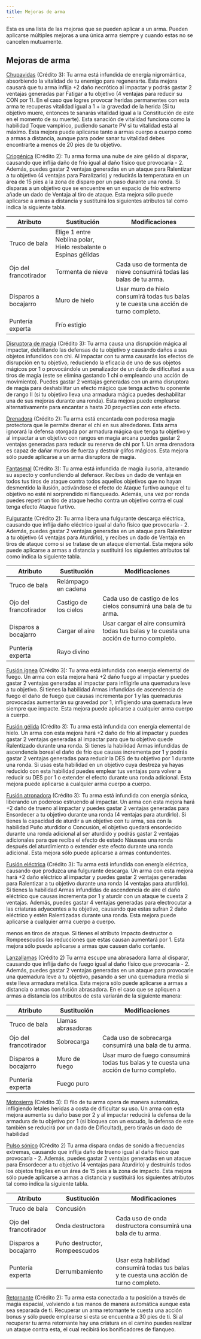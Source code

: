 ```yaml
---
title: Mejoras de arma
---
```


Esta es una lista de las mejoras que se pueden aplicar a un arma. Pueden aplicarse múltiples mejoras a una única arma siempre y cuando estas no se cancelen mutuamente. 

## Mejoras de arma

<u>Chupavidas</u> (Crédito 3): Tu arma está infundida de energía nigromántica, absorbiendo la vitalidad de tu enemigo para regenerarte. Esta mejora causará que tu arma inflija +2 daño necrótico al impactar y podrás gastar 2 ventajas generadas par Fatigar a tu objetivo (4 ventajas para reducir su CON por 1). En el caso que logres provocar heridas permanentes con esta arma te recuperas vitalidad igual a 1 + la gravedad de la herida (Si tu objetivo muere, entonces te sanarás vitalidad igual a la Constitución de este en el momento de su muerte). Esta sanación de vitalidad funciona como la habilidad Toque vampírico, pudiendo sanarte PV si tu vitalidad está al máximo. Esta mejora puede aplicarse tanto a armas cuerpo a cuerpo como a armas a distancia, aunque para poder sanar tu vitalidad debes encontrarte a menos de 20 pies de tu objetivo.

<u>Criogénica</u> (Crédito 2): Tu arma forma una nube de aire gélido al disparar, causando que inflija daño de frío igual al daño físico que provocaría - 2. Además, puedes gastar 2 ventajas generadas en un ataque para Ralentizar a tu objetivo (4 ventajas para Paralizarlo) y reducirás la temperatura en un área de 15 pies a la zona de disparo por un paso durante una ronda. Si disparas a un objetivo que se encuentre en un espacio de frío extremo añade un dado de Ventaja al tiro de ataque. Esta mejora sólo puede aplicarse a armas a distancia y sustituirá los siguientes atributos tal como indica la siguiente tabla.

| Atributo              | Sustitución                                                  | Modificaciones                                               |
| --------------------- | ------------------------------------------------------------ | ------------------------------------------------------------ |
| Truco de bala         | Elige 1 entre Neblina polar, Hielo resbalante o Espinas gélidas |                                                              |
| Ojo del francotirador | Tormenta de nieve                                            | Cada uso de tormenta de nieve consumirá todas las balas de tu arma. |
| Disparos a bocajarro  | Muro de hielo                                                | Usar muro de hielo consumirá todas tus balas y te cuesta una acción de turno completo. |
| Puntería experta      | Frío estigio                                                 |                                                              |

<u>Disruptora de magia</u> (Crédito 3): Tu arma causa una disrupción mágica al impactar, debilitando las defensas de tu objetivo y causando daños a sus objetos infundidos con chi. Al impactar con tu arma causarás los efectos de disrupción en tu objetivo, reduciendo la eficacia de uno de sus objetos mágicos por 1 o provocándole un penalizador de un dado de dificultad a sus tiros de magia (este se elimina gastando 1 chi o empleando una acción de movimiento). Puedes gastar 2 ventajas generadas con un arma disruptora de magia para deshabilitar un efecto mágico que tenga activo tu oponente de rango II (si tu objetivo lleva una armadura mágica puedes deshabilitar una de sus mejoras durante una ronda). Esta mejora puede emplearse alternativamente para encantar a hasta 20 proyectiles con este efecto.

<u>Drenadora</u> (Crédito 2): Tu arma está encantada con poderosa magia protectora que le permite drenar el chi en sus alrededores. Esta arma ignorará la defensa otorgada por armadura mágica que tenga tu objetivo y al impactar a un objetivo con rangos en magia arcana puedes gastar 2 ventajas generadas para reducir su reserva de chi por 1. Un arma drenadora es capaz de dañar muros de fuerza y destruir glifos mágicos. Esta mejora sólo puede aplicarse a un arma disruptora de magia.

<u>Fantasmal</u> (Crédito 3): Tu arma está infundida de magia ilusoria, alterando su aspecto y confundiendo al defensor. Recibes un dado de ventaja en todos tus tiros de ataque contra todos aquellos objetivos que no hayan desmentido la ilusión, activándose el efecto de Ataque furtivo aunque el tu objetivo no esté ni sorprendido ni flanqueado. Además, una vez por ronda puedes repetir un tiro de ataque hecho contra un objetivo contra el cual tenga efecto Ataque furtivo.

<u>Fulgurante</u> (Crédito 2): Tu arma libera una fulgurante descarga eléctrica, causando que inflija daño eléctrico igual al daño físico que provocaría - 2. Además, puedes gastar 2 ventajas generadas en un ataque para Ralentizar a tu objetivo (4 ventajas para Aturdirlo), y recibes un dado de Ventaja en tiros de ataque como si se tratase de un ataque elemental. Esta mejora sólo puede aplicarse a armas a distancia y sustituirá los siguientes atributos tal como indica la siguiente tabla.

| Atributo              | Sustitución           | Modificaciones                                               |
| --------------------- | --------------------- | ------------------------------------------------------------ |
| Truco de bala         | Relámpago en cadena   |                                                              |
| Ojo del francotirador | Castigo de los cielos | Cada uso de castigo de los cielos consumirá una bala de tu arma. |
| Disparos a bocajarro  | Cargar el aire        | Usar cargar el aire consumirá todas tus balas y te cuesta una acción de turno completo. |
| Puntería experta      | Rayo divino           |                                                              |

<u>Fusión ígnea</u> (Crédito 3): Tu arma está infundida con energía elemental de fuego. Un arma con esta mejora hará +2 daño fuego al impactar y puedes gastar 2 ventajas generadas al impactar para infligirle una quemadura leve a tu objetivo. Si tienes la habilidad Armas infundidas de ascendencia de fuego el daño de fuego que causas incrementa por 1 y las quemaduras provocadas aumentarán su gravedad por 1, infligiendo una quemadura leve siempre que impacte. Esta mejora puede aplicarse a cualquier arma cuerpo a cuerpo.

<u>Fusión gélida</u> (Crédito 3): Tu arma está infundida con energía elemental de hielo. Un arma con esta mejora hará +2 daño de frío al impactar y puedes gastar 2 ventajas generadas al impactar para que tu objetivo quede Ralentizado durante una ronda. Si tienes la habilidad Armas infundidas de ascendencia boreal el daño de frío que causas incrementa por 1 y podrás gastar 2 ventajas generadas para reducir la DES de tu objetivo por 1 durante una ronda. Si usas esta habilidad en un objetivo cuya destreza ya hayas reducido con esta habilidad puedes emplear tus ventajas para volver a reducir su DES por 1 o extender el efecto durante una ronda adicional. Esta mejora puede aplicarse a cualquier arma cuerpo a cuerpo.

<u>Fusión atronadora</u> (Crédito 3):  Tu arma está infundida con energía sónica, liberando un poderoso estruendo al impactar. Un arma con esta mejora hará +2 daño de trueno al impactar y puedes gastar 2 ventajas generadas para Ensordecer a tu objetivo durante una ronda (4 ventajas para aturdirlo). Si tienes la capacidad de aturdir a un objetivo con tu arma, sea con la habilidad Puño aturdidor o Concusión, el objetivo quedará ensordecido durante  una ronda adicional al ser aturdido y podrás gastar 2 ventajas adicionales para que reciba el efecto de estado Náuseas una ronda después del aturdimiento o extender este efecto durante una ronda adicional. Esta mejora sólo puede aplicarse a armas contundentes.

<u>Fusión eléctrica</u> (Crédito 3): Tu arma está infundida con energía eléctrica, causando que produzca una fulgurante descarga. Un arma con esta mejora hará +2 daño eléctrico al impactar y puedes gastar 2 ventajas generadas para Ralentizar a tu objetivo durante una ronda (4 ventajas para aturdirlo).  Si tienes la habilidad Armas infundidas de ascendencia de aire el daño eléctrico que causas incrementa por 1 y aturdir con un ataque te cuesta 2 ventajas. Además, puedes gastar 4 ventajas generadas para electrocutar a las criaturas adyacentes a tu objetivo, causando que estas sufran 2 daño eléctrico y estén Ralentizadas durante una ronda.  Esta mejora puede aplicarse a cualquier arma cuerpo a cuerpo.

menos en tiros de ataque. Si tienes el atributo Impacto destructor o Rompeescudos las reducciones que estas causan aumentará por 1. Esta mejora sólo puede aplicarse a armas que causen daño cortante.

<u>Lanzallamas</u> (Crédito 2) Tu arma escupe una abrasadora llama al disparar, causando que inflija daño de fuego igual al daño físico que provocaría - 2. Además, puedes gastar 2 ventajas generadas en un ataque para provocarle una quemadura leve a tu objetivo, pasando a ser una quemadura media si este lleva armadura metálica. Esta mejora sólo puede aplicarse a armas a distancia o armas con fusión abrasadora. En el caso que se apliquen a armas a distancia los atributos de esta variarán de la siguiente manera:

| Atributo              | Sustitución        | Modificaciones                                               |
| --------------------- | ------------------ | ------------------------------------------------------------ |
| Truco de bala         | Llamas abrasadoras |                                                              |
| Ojo del francotirador | Sobrecarga         | Cada uso de sobrecarga consumirá una bala de tu arma.        |
| Disparos a bocajarro  | Muro de fuego      | Usar muro de fuego consumirá todas tus balas y te cuesta una acción de turno completo. |
| Puntería experta      | Fuego puro         |                                                              |

<u>Motosierra</u> (Crédito 3): El filo de tu arma opera de manera automática, infligiendo letales heridas a costa de dificultar su uso. Un arma con esta mejora aumenta su daño base por 2 y al impactar reducirá la defensa de la armadura de tu objetivo por 1 (si bloquea con un escudo, la defensa de este también se reducirá por un dado de Dificultad), pero tirarás un dado de habilidad 

<u>Pulso sónico</u> (Crédito 2) Tu arma dispara ondas de sonido a frecuencias extremas, causando que inflija daño de trueno igual al daño físico que provocaría - 2. Además, puedes gastar 2 ventajas generadas en un ataque para Ensordecer a tu objetivo (4 ventajas para Aturdirlo) y destruirás todos los objetos frágiles en un área de 15 pies a la zona de impacto. Esta mejora sólo puede aplicarse a armas a distancia y sustituirá los siguientes atributos tal como indica la siguiente tabla.

| Atributo              | Sustitución                   | Modificaciones                                               |
| --------------------- | ----------------------------- | ------------------------------------------------------------ |
| Truco de bala         | Concusión                     |                                                              |
| Ojo del francotirador | Onda destructora              | Cada uso de onda destructora consumirá una bala de tu arma.  |
| Disparos a bocajarro  | Puño destructor, Rompeescudos |                                                              |
| Puntería experta      | Derrumbamiento                | Usar esta habilidad consumirá todas tus balas y te cuesta una acción de turno completo. |

<u>Retornante</u> (Crédito 2): Tu arma esta conectada a tu posición a través de magia espacial, volviendo a tus manos de manera automática aunque esta sea separada de ti. Recuperar un arma retornante te cuesta una acción bonus y sólo puede emplearse si esta se encuentra a 30 pies de ti. Si al recuperar tu arma retornante hay una criatura en el camino puedes realizar un ataque contra esta, el cual recibirá los bonificadores de flanqueo.
